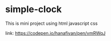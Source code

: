 # simple-clock
This is mini project using html javascript css

link: https://codepen.io/hanafivan/pen/vmRWqJ
